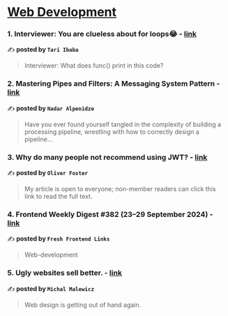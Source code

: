 
<h1><a href=https://medium.com/tag/web-development/recommended target="_blank" rel="noopener noreferrer">Web Development</a></h1>
<h3>1. Interviewer: You are clueless about for loops😂 - <a href="https://medium.com/coding-beauty/for-loop-mystery-f56cecb52e09" target="_blank" rel="noopener noreferrer">link</a></h3>

✍️ **posted by `Tari Ibaba`**

<blockquote>Interviewer: What does func() print in this code?</blockquote>

<h3>2. Mastering Pipes and Filters: A Messaging System Pattern - <a href="https://medium.com/@nadaralp16/mastering-pipes-and-filters-a-messaging-system-pattern-adcfe7ec1c83" target="_blank" rel="noopener noreferrer">link</a></h3>

✍️ **posted by `Nadar Alpenidze`**

<blockquote>Have you ever found yourself tangled in the complexity of building a processing pipeline, wrestling with how to correctly design a pipeline…</blockquote>

<h3>3. Why do many people not recommend using JWT? - <a href="https://medium.com/stackademic/why-do-many-people-not-recommend-using-jwt-9147b2c899f8" target="_blank" rel="noopener noreferrer">link</a></h3>

✍️ **posted by `Oliver Foster`**

<blockquote>My article is open to everyone; non-member readers can click this link to read the full text.</blockquote>

<h3>4. Frontend Weekly Digest #382 (23–29 September 2024) - <a href="https://medium.com/@frontender-ua/frontend-weekly-digest-382-23-29-september-2024-0bbcff95cde9" target="_blank" rel="noopener noreferrer">link</a></h3>

✍️ **posted by `Fresh Frontend Links`**

<blockquote>Web-development</blockquote>

<h3>5. Ugly websites sell better. - <a href="https://medium.com/@michalmalewicz/ugly-websites-sell-better-0b0354ebff10" target="_blank" rel="noopener noreferrer">link</a></h3>

✍️ **posted by `Michal Malewicz`**

<blockquote>Web design is getting out of hand again.</blockquote>

